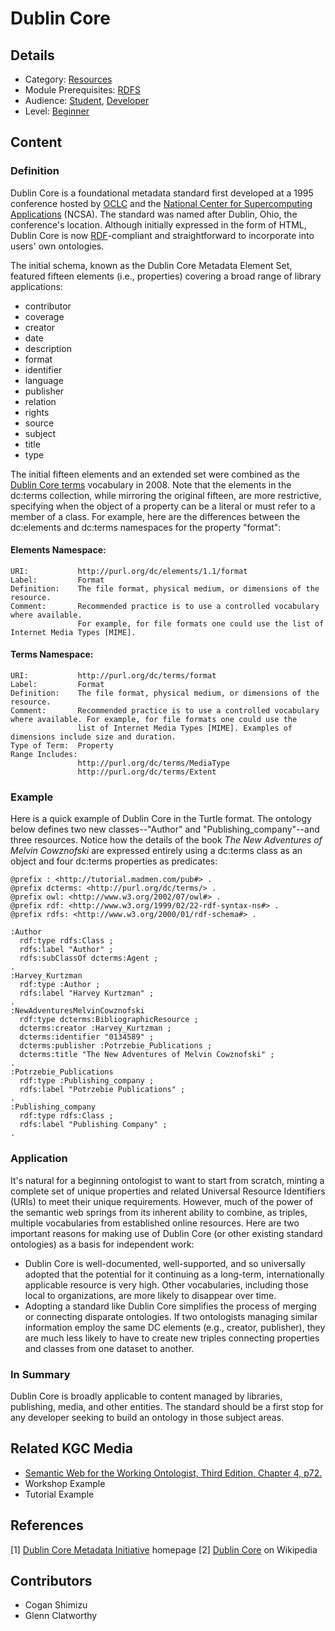 # Dublin Core
## Details
* Category: [Resources](../../categories/Resources.md)
* Module Prerequisites: [RDFS](../../modules/RDFS/RDFS.md)
* Audience: [Student](../../audiences/Student.md), [Developer](../../audiences/Developer.md)
* Level: [Beginner](../../levels/Beginner.md)

## Content

### Definition

Dublin Core is a foundational metadata standard first developed at a 1995 conference hosted by [OCLC](https://www.oclc.org/en/about.html?cmpid=md_ab) and the [National Center for Supercomputing Applications](https://www.ncsa.illinois.edu) (NCSA). The standard was named after Dublin, Ohio, the conference's location. Although initially expressed in the form of HTML, Dublin Core is now [RDF](../../modules/RDF/RDF.md)-compliant and straightforward to incorporate into users' own ontologies.

The initial schema, known as the Dublin Core Metadata Element Set, featured fifteen elements (i.e., properties) covering a broad range of library applications:

* contributor
* coverage
* creator
* date
* description
* format
* identifier
* language
* publisher
* relation
* rights
* source
* subject
* title
* type

The initial fifteen elements and an extended set were combined as the [Dublin Core terms](https://www.dublincore.org/specifications/dublin-core/dcmi-terms/) vocabulary in 2008. Note that the elements in the dc:terms collection, while mirroring the original fifteen, are more restrictive, specifying when the object of a property can be a literal or must refer to a member of a class. For example, here are the differences between the dc:elements and dc:terms namespaces for the property "format":

#### Elements Namespace:

    URI:           http://purl.org/dc/elements/1.1/format
    Label:         Format
    Definition:    The file format, physical medium, or dimensions of the resource.
    Comment:       Recommended practice is to use a controlled vocabulary where available. 
                   For example, for file formats one could use the list of Internet Media Types [MIME].
                   
#### Terms Namespace:
    
    URI:           http://purl.org/dc/terms/format
    Label:         Format
    Definition:    The file format, physical medium, or dimensions of the resource.
    Comment:       Recommended practice is to use a controlled vocabulary where available. For example, for file formats one could use the
                   list of Internet Media Types [MIME]. Examples of dimensions include size and duration.
    Type of Term:  Property
    Range Includes:     
                   http://purl.org/dc/terms/MediaType
                   http://purl.org/dc/terms/Extent
                   
                   
### Example

Here is a quick example of Dublin Core in the Turtle format. The ontology below defines two new classes--"Author" and "Publishing_company"--and three resources. Notice how the details of the book *The New Adventures of Melvin Cowznofski* are expressed entirely using a dc:terms class as an object and four dc:terms properties as predicates:

    @prefix : <http://tutorial.madmen.com/pub#> .
    @prefix dcterms: <http://purl.org/dc/terms/> .
    @prefix owl: <http://www.w3.org/2002/07/owl#> .
    @prefix rdf: <http://www.w3.org/1999/02/22-rdf-syntax-ns#> .
    @prefix rdfs: <http://www.w3.org/2000/01/rdf-schema#> .

    :Author
      rdf:type rdfs:Class ;
      rdfs:label "Author" ;
      rdfs:subClassOf dcterms:Agent ;
    .
    :Harvey_Kurtzman
      rdf:type :Author ;
      rdfs:label "Harvey Kurtzman" ;
    .
    :NewAdventuresMelvinCowznofski
      rdf:type dcterms:BibliographicResource ;
      dcterms:creator :Harvey_Kurtzman ;
      dcterms:identifier "0134589" ;
      dcterms:publisher :Potrzebie_Publications ;
      dcterms:title "The New Adventures of Melvin Cowznofski" ;
    .
    :Potrzebie_Publications
      rdf:type :Publishing_company ;
      rdfs:label "Potrzebie Publications" ;
    .
    :Publishing_company
      rdf:type rdfs:Class ;
      rdfs:label "Publishing Company" ;
    .

### Application

It's natural for a beginning ontologist to want to start from scratch, minting a complete set of unique properties and related Universal Resource Identifiers (URIs) to meet their unique requirements. However, much of the power of the semantic web springs from its inherent ability to combine, as triples, multiple vocabularies from established online resources. Here are two important reasons for making use of Dublin Core (or other existing standard ontologies) as a basis for independent work:

* Dublin Core is well-documented, well-supported, and so universally adopted that the potential for it continuing as a long-term, internationally applicable resource is very high. Other vocabularies, including those local to organizations, are more likely to disappear over time.
* Adopting a standard like Dublin Core simplifies the process of merging or connecting disparate ontologies. If two ontologists managing similar information employ the same DC elements (e.g., creator, publisher), they are much less likely to have to create new triples connecting properties and classes from one dataset to another.

### In Summary

Dublin Core is broadly applicable to content managed by libraries, publishing, media, and other entities. The standard should be a first stop for any developer seeking to build an ontology in those subject areas.

## Related KGC Media
* [Semantic Web for the Working Ontologist, Third Edition, Chapter 4, p72.](https://www.morganclaypoolpublishers.com/catalog_Orig/product_info.php?products_id=1564)
* Workshop Example
* Tutorial Example

## References
[1] [Dublin Core Metadata Initiative](https://www.dublincore.org) homepage
[2] [Dublin Core](https://en.wikipedia.org/wiki/Dublin_Core) on Wikipedia

## Contributors
* Cogan Shimizu
* Glenn Clatworthy

